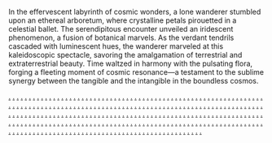 In the effervescent labyrinth of cosmic wonders, a lone wanderer stumbled upon an ethereal arboretum, where crystalline petals pirouetted in a celestial ballet. The serendipitous encounter unveiled an iridescent phenomenon, a fusion of botanical marvels. As the verdant tendrils cascaded with luminescent hues, the wanderer marveled at this kaleidoscopic spectacle, savoring the amalgamation of terrestrial and extraterrestrial beauty. Time waltzed in harmony with the pulsating flora, forging a fleeting moment of cosmic resonance—a testament to the sublime synergy between the tangible and the intangible in the boundless cosmos.

<a href="https://fusiondigitalssc.weebly.com/">.</a>
<a href="https://softscanmarketing6453.weebly.com/">.</a>
<a href="https://softscanmarketing6447.weebly.com/">.</a>
<a href="https://softscanmarketing6438.weebly.com/">.</a>
<a href="https://softscanmarketing6429.weebly.com/">.</a>
<a href="https://softscanmarketing6419.weebly.com/">.</a>
<a href="https://edgemarketingsc.weebly.com/">.</a>
<a href="https://softscanmarketing6458.weebly.com/">.</a>
<a href="https://softscanmarketing6451.weebly.com/">.</a>
<a href="https://softscanmarketing6442.weebly.com/">.</a>
<a href="https://softscanmarketing6433.weebly.com/">.</a>
<a href="https://softscanmarketing6423.weebly.com/">.</a>
<a href="https://inquiremarketingsc.weebly.com/">.</a>
<a href="https://softscanmarketing6495.weebly.com/">.</a>
<a href="https://softscanmarketing6486.weebly.com/">.</a>
<a href="https://softscanmarketing6479.weebly.com/">.</a>
<a href="https://softscanmarketing6470.weebly.com/">.</a>
<a href="https://softscanmarketing6463.weebly.com/">.</a>
<a href="https://botmarketinsc.weebly.com/">.</a>
<a href="https://softscanmarketing6454.weebly.com/">.</a>
<a href="https://softscanmarketing6446.weebly.com/">.</a>
<a href="https://softscanmarketing6437.weebly.com/">.</a>
<a href="https://softscanmarketing6428.weebly.com/">.</a>
<a href="https://softscanmarketing6425.weebly.com/">.</a>
<a href="https://appmarketingsc.weebly.com/">.</a>
<a href="https://softscanmarketing6459.weebly.com/">.</a>
<a href="https://softscanmarketing6449.weebly.com/">.</a>
<a href="https://softscanmarketing6443.weebly.com/">.</a>
<a href="https://softscanmarketing6434.weebly.com/">.</a>
<a href="https://softscanmarketing6424.weebly.com/">.</a>
<a href="https://propelmarketingsc.weebly.com/">.</a>
<a href="https://softscanmarketing6496.weebly.com/">.</a>
<a href="https://softscanmarketing6487.weebly.com/">.</a>
<a href="https://softscanmarketing6480.weebly.com/">.</a>
<a href="https://softscanmarketing6476.weebly.com/">.</a>
<a href="https://softscanmarketing6464.weebly.com/">.</a>
<a href="https://reponsemarketingsc.weebly.com/">.</a>
<a href="https://softscanmarketing6455.weebly.com/">.</a>
<a href="https://softscanmarketing6445.weebly.com/">.</a>
<a href="https://softscanmarketing6436.weebly.com/">.</a>
<a href="https://softscanmarketing6430.weebly.com/">.</a>
<a href="https://softscanmarketing6420.weebly.com/">.</a>
<a href="https://horizonmarketingsc.weebly.com/">.</a>
<a href="https://softscanmarketing6460.weebly.com/">.</a>
<a href="https://softscanmarketing6452.weebly.com/">.</a>
<a href="https://softscanmarketing6444.weebly.com/">.</a>
<a href="https://softscanmarketing6435.weebly.com/">.</a>
<a href="https://softscanmarketing6427.weebly.com/">.</a>
<a href="https://absolutemarketingsc.weebly.com/">.</a>
<a href="https://softscanmarketing6497.weebly.com/">.</a>
<a href="https://softscanmarketing6489.weebly.com/">.</a>
<a href="https://softscanmarketing6481.weebly.com/">.</a>
<a href="https://softscanmarketing6472.weebly.com/">.</a>
<a href="https://softscanmarketing6465.weebly.com/">.</a>
<a href="https://illuminatemarketinscg.weebly.com/">.</a>
<a href="https://softscanmarketing6456.weebly.com/">.</a>
<a href="https://softscanmarketing6448.weebly.com/">.</a>
<a href="https://softscanmarketing6439.weebly.com/">.</a>
<a href="https://softscanmarketing6431.weebly.com/">.</a>
<a href="https://softscanmarketing6421.weebly.com/">.</a>
<a href="https://progremarketingsc.weebly.com/">.</a>
<a href="https://softscanmarketing6494.weebly.com/">.</a>
<a href="https://softscanmarketing6488.weebly.com/">.</a>
<a href="https://softscanmarketing6477.weebly.com/">.</a>
<a href="https://softscanmarketing6471.weebly.com/">.</a>
<a href="https://softscanmarketing6462.weebly.com/">.</a>
<a href="https://marketingishssc.weebly.com/">.</a>
<a href="https://softscanmarketing6498.weebly.com/">.</a>
<a href="https://softscanmarketing6490.weebly.com/">.</a>
<a href="https://softscanmarketing6482.weebly.com/">.</a>
<a href="https://softscanmarketing6475.weebly.com/">.</a>
<a href="https://softscanmarketing6466.weebly.com/">.</a>
<a href="https://luminousmarketinsc.weebly.com/">.</a>
<a href="https://softscanmarketing6457.weebly.com/">.</a>
<a href="https://softscanmarketing6450.weebly.com/">.</a>
<a href="https://softscanmarketing6440.weebly.com/">.</a>
<a href="https://softscanmarketing6432.weebly.com/">.</a>
<a href="https://softscanmarketing6422.weebly.com/">.</a>
<a href="https://directmarketingsc.weebly.com/">.</a>
<a href="https://softscanmarketing6493.weebly.com/">.</a>
<a href="https://softscanmarketing6485.weebly.com/">.</a>
<a href="https://softscanmarketing6478.weebly.com/">.</a>
<a href="https://softscanmarketing6469.weebly.com/">.</a>
<a href="https://softscanmarketing6461.weebly.com/">.</a>
<a href="https://scriptonlinecsc.weebly.com/">.</a>
<a href="https://softscanmarketing6499.weebly.com/">.</a>
<a href="https://softscanmarketing6491.weebly.com/">.</a>
<a href="https://softscanmarketing6483.weebly.com/">.</a>
<a href="https://softscanmarketing6474.weebly.com/">.</a>
<a href="https://softscanmarketing6467.weebly.com/">.</a>
<a href="https://absolutemarketinsv.weebly.com/">.</a>
<a href="https://softscanmarketing6500.weebly.com/">.</a>
<a href="https://softscanmarketing6492.weebly.com/">.</a>
<a href="https://softscanmarketing6484.weebly.com/">.</a>
<a href="https://softscanmarketing6473.weebly.com/">.</a>
<a href="https://softscanmarketing6468.weebly.com/">.</a>
<a href="https://playonlias.weebly.com/">.</a>
<a href="https://softscanmarketing6533.weebly.com/">.</a>
<a href="https://softscanmarketing6525.weebly.com/">.</a>
<a href="https://softscanmarketing6517.weebly.com/">.</a>
<a href="https://softscanmarketing6509.weebly.com/">.</a>
<a href="https://softscanmarketing6502.weebly.com/">.</a>
<a href="https://aemblyonlas.weebly.com/">.</a>
<a href="https://softscanmarketing6538.weebly.com/">.</a>
<a href="https://softscanmarketing6530.weebly.com/">.</a>
<a href="https://softscanmarketing6521.weebly.com/">.</a>
<a href="https://softscanmarketing6516.weebly.com/">.</a>
<a href="https://softscanmarketing6505.weebly.com/">.</a>
<a href="https://allymarketias.weebly.com/">.</a>
<a href="https://softscanmarketing6535.weebly.com/">.</a>
<a href="https://softscanmarketing6526.weebly.com/">.</a>
<a href="https://softscanmarketing6520.weebly.com/">.</a>
<a href="https://softscanmarketing6515.weebly.com/">.</a>
<a href="https://softscanmarketing6503.weebly.com/">.</a>
<a href="https://taskmarketas.weebly.com/">.</a>
<a href="https://softscanmarketing6583.weebly.com/">.</a>
<a href="https://softscanmarketing6570.weebly.com/">.</a>
<a href="https://softscanmarketing6563.weebly.com/">.</a>
<a href="https://softscanmarketing6554.weebly.com/">.</a>
<a href="https://softscanmarketing6548.weebly.com/">.</a>
<a href="https://performancedigias.weebly.com/">.</a>
<a href="https://softscanmarketing6540.weebly.com/">.</a>
<a href="https://softscanmarketing6528.weebly.com/">.</a>
<a href="https://softscanmarketing6519.weebly.com/">.</a>
<a href="https://softscanmarketing6512.weebly.com/">.</a>
<a href="https://softscanmarketing6501.weebly.com/">.</a>
<a href="https://fiiondigitas.weebly.com/">.</a>
<a href="https://softscanmarketing6539.weebly.com/">.</a>
<a href="https://softscanmarketing6532.weebly.com/">.</a>
<a href="https://softscanmarketing6523.weebly.com/">.</a>
<a href="https://softscanmarketing6513.weebly.com/">.</a>
<a href="https://softscanmarketing6508.weebly.com/">.</a>
<a href="https://primerass.weebly.com/">.</a>
<a href="https://softscanmarketing6534.weebly.com/">.</a>
<a href="https://softscanmarketing6527.weebly.com/">.</a>
<a href="https://softscanmarketing6518.weebly.com/">.</a>
<a href="https://softscanmarketing6510.weebly.com/">.</a>
<a href="https://softscanmarketing6507.weebly.com/">.</a>
<a href="https://titanmarketias.weebly.com/">.</a>
<a href="https://softscanmarketing6537.weebly.com/">.</a>
<a href="https://softscanmarketing6531.weebly.com/">.</a>
<a href="https://softscanmarketing6522.weebly.com/">.</a>
<a href="https://softscanmarketing6514.weebly.com/">.</a>
<a href="https://softscanmarketing6506.weebly.com/">.</a>
<a href="https://parleymarketas.weebly.com/">.</a>
<a href="https://softscanmarketing6536.weebly.com/">.</a>
<a href="https://softscanmarketing6529.weebly.com/">.</a>
<a href="https://softscanmarketing6524.weebly.com/">.</a>
<a href="https://softscanmarketing6511.weebly.com/">.</a>
<a href="https://softscanmarketing6504.weebly.com/">.</a>
<a href="https://advocatedigias.weebly.com/">.</a>
<a href="https://softscanmarketing6584.weebly.com/">.</a>
<a href="https://softscanmarketing6572.weebly.com/">.</a>
<a href="https://softscanmarketing6564.weebly.com/">.</a>
<a href="https://softscanmarketing6555.weebly.com/">.</a>
<a href="https://softscanmarketing6546.weebly.com/">.</a>
<a href="https://linearmarketiasa.weebly.com/">.</a>
<a href="https://softscanmarketing6573.weebly.com/">.</a>
<a href="https://softscanmarketing6566.weebly.com/">.</a>
<a href="https://softscanmarketing6557.weebly.com/">.</a>
<a href="https://softscanmarketing6551.weebly.com/">.</a>
<a href="https://softscanmarketing6541.weebly.com/">.</a>
<a href="https://editormarketas.weebly.com/">.</a>
<a href="https://softscanmarketing6582.weebly.com/">.</a>
<a href="https://softscanmarketing6569.weebly.com/">.</a>
<a href="https://softscanmarketing6562.weebly.com/">.</a>
<a href="https://softscanmarketing6556c.weebly.com/">.</a>
<a href="https://softscanmarketing6545.weebly.com/">.</a>
<a href="https://zonemarketas.weebly.com/">.</a>
<a href="https://softscanmarketing6620.weebly.com/">.</a>
<a href="https://softscanmarketing6613.weebly.com/">.</a>
<a href="https://softscanmarketing6604.weebly.com/">.</a>
<a href="https://softscanmarketing6597.weebly.com/">.</a>
<a href="https://softscanmarketing6589.weebly.com/">.</a>
<a href="https://minotaurmarketas.weebly.com/">.</a>
<a href="https://softscanmarketing6580.weebly.com/">.</a>
<a href="https://softscanmarketing6565.weebly.com/">.</a>
<a href="https://softscanmarketing6559.weebly.com/">.</a>
<a href="https://softscanmarketing6549.weebly.com/">.</a>
<a href="https://softscanmarketing6542.weebly.com/">.</a>
<a href="https://spiremarketas.weebly.com/">.</a>
<a href="https://softscanmarketing6617.weebly.com/">.</a>
<a href="https://softscanmarketing6609.weebly.com/">.</a>
<a href="https://softscanmarketing6601.weebly.com/">.</a>
<a href="https://softscanmarketing6593.weebly.com/">.</a>
<a href="https://softscanmarketing6585.weebly.com/">.</a>
<a href="https://supportmarksetas.weebly.com/">.</a>
<a href="https://softscanmarketing6622.weebly.com/">.</a>
<a href="https://softscanmarketing6616.weebly.com/">.</a>
<a href="https://softscanmarketing6605.weebly.com/">.</a>
<a href="https://softscanmarketing6598.weebly.com/">.</a>
<a href="https://softscanmarketing6590.weebly.com/">.</a>
<a href="https://satellitemarketas.weebly.com/">.</a>
<a href="https://softscanmarketing6552.weebly.com/">.</a>
<a href="https://softscanmarketing6567.weebly.com/">.</a>
<a href="https://softscanmarketing6558.weebly.com/">.</a>
<a href="https://softscanmarketing6556cs.weebly.com/">.</a>
<a href="https://softscanmarketing6547.weebly.com/">.</a>
<a href="https://marketingjass.weebly.com/">.</a>
<a href="https://softscanmarketing6618.weebly.com/">.</a>
<a href="https://softscanmarketing6610.weebly.com/">.</a>
<a href="https://softscanmarketing6608.weebly.com/">.</a>
<a href="https://softscanmarketing6594.weebly.com/">.</a>
<a href="https://softscanmarketing6586.weebly.com/">.</a>
<a href="https://cyclemarketas.weebly.com/">.</a>
<a href="https://softscanmarketing6621.weebly.com/">.</a>
<a href="https://softscanmarketing6614.weebly.com/">.</a>
<a href="https://softscanmarketing6607.weebly.com/">.</a>
<a href="https://softscanmarketing6599.weebly.com/">.</a>
<a href="https://softscanmarketing6591.weebly.com/">.</a>
<a href="https://generatemarketas.weebly.com/">.</a>
<a href="https://softscanmarketing6574.weebly.com/">.</a>
<a href="https://softscanmarketing6571.weebly.com/">.</a>
<a href="https://softscanmarketing6560.weebly.com/">.</a>
<a href="https://softscanmarketing6550.weebly.com/">.</a>
<a href="https://softscanmarketing6543.weebly.com/">.</a>
<a href="https://speechmarketas.weebly.com/">.</a>
<a href="https://softscanmarketing6619.weebly.com/">.</a>
<a href="https://softscanmarketing6611.weebly.com/">.</a>
<a href="https://softscanmarketing6603.weebly.com/">.</a>
<a href="https://softscanmarketing6596.weebly.com/">.</a>
<a href="https://softscanmarketing6587.weebly.com/">.</a>
<a href="https://tapmarketas.weebly.com/">.</a>
<a href="https://softscanmarketing6624.weebly.com/">.</a>
<a href="https://softscanmarketing6615.weebly.com/">.</a>
<a href="https://softscanmarketing6606.weebly.com/">.</a>
<a href="https://softscanmarketing6600.weebly.com/">.</a>
<a href="https://softscanmarketing6592.weebly.com/">.</a>
<a href="https://onlinenetias.weebly.com/">.</a>
<a href="https://softscanmarketing6581.weebly.com/">.</a>
<a href="https://softscanmarketing6568.weebly.com/">.</a>
<a href="https://softscanmarketing6561.weebly.com/">.</a>
<a href="https://softscanmarketing6553.weebly.com/">.</a>
<a href="https://softscanmarketing6544.weebly.com/">.</a>
<a href="https://linearmarketias.weebly.com/">.</a>
<a href="https://softscanmarketing6623.weebly.com/">.</a>
<a href="https://softscanmarketing6612.weebly.com/">.</a>
<a href="https://softscanmarketing6602.weebly.com/">.</a>
<a href="https://softscanmarketing6595.weebly.com/">.</a>
<a href="https://softscanmarketing6588.weebly.com/">.</a>
<a href="https://consumermarketas.weebly.com/">.</a>
<a href="https://softscanmarketing6663.weebly.com/">.</a>
<a href="https://softscanmarketing6655.weebly.com/">.</a>
<a href="https://softscanmarketing6647.weebly.com/">.</a>
<a href="https://softscanmarketing6639.weebly.com/">.</a>
<a href="https://softscanmarketing6631.weebly.com/">.</a>
<a href="https://machmarketsaas.weebly.com/">.</a>
<a href="https://softscanmarketing6664.weebly.com/">.</a>
<a href="https://softscanmarketing6656.weebly.com/">.</a>
<a href="https://softscanmarketing6648.weebly.com/">.</a>
<a href="https://softscanmarketing6640.weebly.com/">.</a>
<a href="https://softscanmarketing6632.weebly.com/">.</a>
<a href="https://scopemarketiaza.weebly.com/">.</a>
<a href="https://softscanmarketing6659.weebly.com/">.</a>
<a href="https://softscanmarketing6649.weebly.com/">.</a>
<a href="https://softscanmarketing6641.weebly.com/">.</a>
<a href="https://softscanmarketing6635.weebly.com/">.</a>
<a href="https://softscanmarketing6625.weebly.com/">.</a>
<a href="https://elysiumdigitalsaz.weebly.com/">.</a>
<a href="https://softscanmarketing6662.weebly.com/">.</a>
<a href="https://softscanmarketing6654.weebly.com/">.</a>
<a href="https://softscanmarketing6646.weebly.com/">.</a>
<a href="https://softscanmarketing6638.weebly.com/">.</a>
<a href="https://softscanmarketing6630.weebly.com/">.</a>
<a href="https://axisdigitalsaz.weebly.com/">.</a>
<a href="https://softscanmarketing6660.weebly.com/">.</a>
<a href="https://softscanmarketing6652.weebly.com/">.</a>
<a href="https://softscanmarketing6644.weebly.com/">.</a>
<a href="https://softscanmarketing6634.weebly.com/">.</a>
<a href="https://softscanmarketing6628.weebly.com/">.</a>
<a href="https://stackadvertisingaz.weebly.com/">.</a>
<a href="https://softscanmarketing6703.weebly.com/">.</a>
<a href="https://softscanmarketing6695.weebly.com/">.</a>
<a href="https://softscanmarketing6687.weebly.com/">.</a>
<a href="https://softscanmarketing6679.weebly.com/">.</a>
<a href="https://softscanmarketing6671.weebly.com/">.</a>
<a href="https://cloudmarketingaz.weebly.com/">.</a>
<a href="https://softscanmarketing6658.weebly.com/">.</a>
<a href="https://softscanmarketing6651.weebly.com/">.</a>
<a href="https://softscanmarketing6643.weebly.com/">.</a>
<a href="https://softscanmarketing6633.weebly.com/">.</a>
<a href="https://softscanmarketing6627.weebly.com/">.</a>
<a href="https://slashdigitalsaz.weebly.com/">.</a>
<a href="https://softscanmarketing6702.weebly.com/">.</a>
<a href="https://softscanmarketing6694.weebly.com/">.</a>
<a href="https://softscanmarketing6686.weebly.com/">.</a>
<a href="https://softscanmarketing6678.weebly.com/">.</a>
<a href="https://softscanmarketing6670.weebly.com/">.</a>
<a href="https://suiteonlineasa.weebly.com/">.</a>
<a href="https://softscanmarketing6657.weebly.com/">.</a>
<a href="https://softscanmarketing6650.weebly.com/">.</a>
<a href="https://softscanmarketing6642.weebly.com/">.</a>
<a href="https://softscanmarketing6636.weebly.com/">.</a>
<a href="https://softscanmarketing6626.weebly.com/">.</a>
<a href="https://insightadvertisingaz.weebly.com/">.</a>
<a href="https://softscanmarketing6700.weebly.com/">.</a>
<a href="https://softscanmarketing6693.weebly.com/">.</a>
<a href="https://softscanmarketing6685.weebly.com/">.</a>
<a href="https://softscanmarketing6677.weebly.com/">.</a>
<a href="https://softscanmarketing6669.weebly.com/">.</a>
